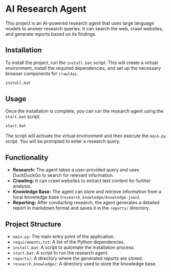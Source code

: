 # AI Research Agent

This project is an AI-powered research agent that uses large language models to answer research queries. It can search the web, crawl websites, and generate reports based on its findings.

## Installation

To install the project, run the `install.bat` script. This will create a virtual environment, install the required dependencies, and set up the necessary browser components for `crawl4ai`.

```bash
install.bat
```

## Usage

Once the installation is complete, you can run the research agent using the `start.bat` script.

```bash
start.bat
```

The script will activate the virtual environment and then execute the `main.py` script. You will be prompted to enter a research query.

## Functionality

- **Research:** The agent takes a user-provided query and uses DuckDuckGo to search for relevant information.
- **Crawling:** It can crawl websites to extract text content for further analysis.
- **Knowledge Base:** The agent can store and retrieve information from a local knowledge base (`research_knowledge/knowledge.json`).
- **Reporting:** After conducting research, the agent generates a detailed report in markdown format and saves it in the `reports/` directory.

## Project Structure

- `main.py`: The main entry point of the application.
- `requirements.txt`: A list of the Python dependencies.
- `install.bat`: A script to automate the installation process.
- `start.bat`: A script to run the research agent.
- `reports/`: A directory where the generated reports are stored.
- `research_knowledge/`: A directory used to store the knowledge base.
